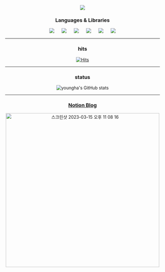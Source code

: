 

<div align="center">
         <img 
        src="https://capsule-render.vercel.app/api?type=wave&color=auto&height=300&section=header&text=Welcome!&fontSize=90"
        style="height : auto; margin-left : 10px; margin-right : 10px;"/>




 ### Languages & Libraries
 <div>
 <img 
        src="https://img.shields.io/badge/-HTML5-%23E34F26?style=flat-square&logo=HTML5&logoColor=black"
        style="height : auto; margin-left : 10px; margin-right : 10px;"/>
         <img 
        src="https://img.shields.io/badge/-CSS3-%231572B6?style=flat-square&logo=CSS3&logoColor=black"
        style="height : auto; margin-left : 10px; margin-right : 10px;"/>
         <img 
        src="https://img.shields.io/badge/-JavaScript-%23ECD53F?style=flat-square&logo=JavaScript&logoColor=black"
        style="height : auto; margin-left : 10px; margin-right : 10px;"/>
         <img 
        src="https://img.shields.io/badge/-TypeScript-%233178C6?style=flat-square&logo=TypeScript&logoColor=black"
        style="height : auto; margin-left : 10px; margin-right : 10px;"/>
                 <img 
        src="https://img.shields.io/badge/-React-%2361DAFB?style=flat-square&logo=React&logoColor=black"
        style="height : auto; margin-left : 10px; margin-right : 10px;"/>
                 <img 
        src="https://img.shields.io/badge/-Node.js-%23339933?style=flat-square&logo=Node.js&logoColor=black"
        style="height : auto; margin-left : 10px; margin-right : 10px;"/>

</div>
<hr/>

### hits
[![Hits](https://hits.seeyoufarm.com/api/count/incr/badge.svg?url=https%3A%2F%2Fgithub.com%2Fyoungha-kim&count_bg=%2379C83D&title_bg=%23555555&icon=&icon_color=%23E7E7E7&title=hits&edge_flat=false)](https://hits.seeyoufarm.com)
<hr/>

### status
![youngha's GitHub stats](https://github-readme-stats.vercel.app/api?username=youngha-kim&show_icons=true&theme=radical)
<hr/>
         
### [Notion Blog](https://young-ha.notion.site/My-Front-end-Studies-20c65dacb6784af8ad4fec67ec45bb07)
<img width="500" alt="스크린샷 2023-03-15 오후 11 08 16" src="https://user-images.githubusercontent.com/84136919/225334081-ee5ab338-afe0-4906-8720-16f64ee2ea1c.png">


</div>

